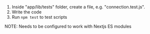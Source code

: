 1. Inside "app/lib/tests" folder, create a file, e.g. "connection.test.js".
2. Write the code
3. Run ``` npm test ``` to test scripts

NOTE: Needs to be configured to work with Nextjs ES modules